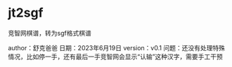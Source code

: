 # jt2sgf
竞智网棋谱，转为sgf格式棋谱

author：舒克爸爸
日期：2023年6月19日
version：v0.1
问题：还没有处理特殊情况，比如停一手，还有最后一手竞智网会显示“认输”这种汉字，需要手工干预
